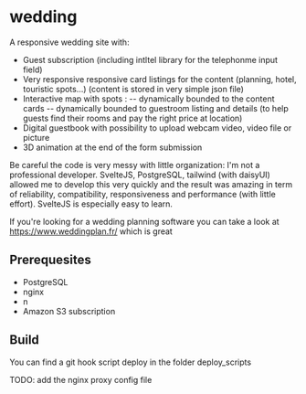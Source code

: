# wedding
A responsive wedding site with:
- Guest subscription (including intltel library for the telephonme input field)
- Very responsive responsive card listings for the content (planning, hotel, touristic spots...) (content is stored in very simple json file)
- Interactive map with spots :
-- dynamically bounded to the content cards
-- dynamically bounded to guestroom listing and details (to help guests find their rooms and pay the right price at location)
- Digital guestbook with possibility to upload webcam video, video file or picture 
- 3D animation at the end of the form submission

Be careful the code is very messy with little organization: I'm not a professional developer.
SvelteJS, PostgreSQL, tailwind (with daisyUI) allowed me to develop this very quickly and the result was amazing in term of reliability, compatibility, responsiveness and performance (with little effort). SvelteJS is especially easy to learn.

If you're looking for a wedding planning software you can take a look at https://www.weddingplan.fr/ which is great

## Prerequesites
- PostgreSQL
- nginx
- n
- Amazon S3 subscription

## Build
You can find a git hook script deploy in the folder deploy_scripts

TODO: add the nginx proxy config file


